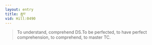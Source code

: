 ```yaml
---
layout: entry
title: ཆུབ་
vid: Hill:0490
---
```

> To understand, comprehend DS.To be perfected, to have perfect comprehension, to comprehend, to master TC.
